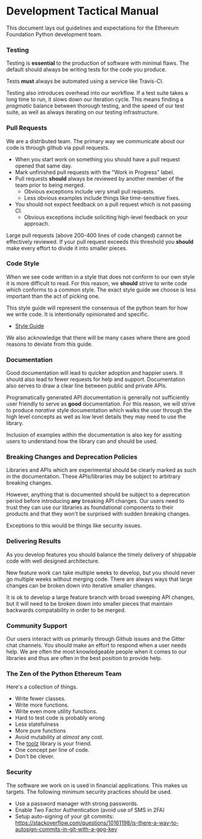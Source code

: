 # Development Tactical Manual

This document lays out guidelines and expectations for the Ethereum Foundation
Python development team.


### Testing

Testing is **essential** to the production of software with minimal flaws.  The
default should always be writing tests for the code you produce.

Tests **must** always be automated using a service like Travis-CI.

Testing also introduces overhead into our workflow.  If a test suite takes a
long time to run, it slows down our iteration cycle.  This means finding a
*pragmatic* balance between thorough testing, and the speed of our test suite,
as well as always iterating on our testing infrastructure.


### Pull Requests

We are a distributed team.  The primary way we communicate about our code is
through github via ppull requests.

* When you start work on something you should have a pull request opened that
  same day.
* Mark unfinished pull requests with the "Work in Progress" label.
* Pull requests **should** always be reviewed by another member of the team
  prior to being merged.
    * Obvious exceptions include very small pull requests.
    * Less obvious examples include things like time-sensitive fixes.
* You should not expect feedback on a pull request which is not passing CI.
    * Obvious exceptions include soliciting high-level feedback on your approach.


Large pull requests (above 200-400 lines of code changed) cannot be effectively
reviewed.  If your pull request exceeds this threshold you **should** make
every effort to divide it into smaller pieces.


### Code Style

When we see code written in a style that does not conform to our own style it
is more difficult to read.  For this reason, we **should** strive to write code
which conforms to a common style.  The exact style guide we choose is less
important than the act of picking one.

This style guide will represent the consensus of the python team for how we
write code.  It is intentionally opinionated and specific.

* [Style Guide](./style-guide.md)

We also acknowledge that there will be many cases where there are good reasons
to deviate from this guide.


### Documentation

Good documentation will lead to quicker adoption and happier users.  It should
also lead to fewer requests for help and support.  Documentation also serves to
draw a clear line between public and private APIs.

Programatically generated API documentation is generally not sufficiently user
friendly to serve as **good** documentation.  For this reason, we will strive
to produce *narative* style documentation which walks the user through the high
level concepts as well as low level details they may need to use the library.

Inclusion of examples within the documentation is also key for assiting users
to understand how the library can and should be used.


### Breaking Changes and Deprecation Policies

Libraries and APIs which are experimental should be clearly marked as such in
the documentation.  These APIs/libraries may be subject to arbitrary breaking
changes.

However, anything that is documented should be subject to a deprecation period
before introducing **any** breaking API changes.  Our users need to trust they
can use our libraries as foundational components to their products and that
they won't be surprised with sudden breaking changes.

Exceptions to this would be things like security issues.


### Delivering Results

As you develop features you should balance the timely delivery of shippable
code with well designed architecture.

New feature work can take multiple weeks to develop, but you should never go
multiple weeks without merging code.  There are always ways that large changes
can be broken down into iterative smaller changes.

It is ok to develop a large feature branch with broad sweeping API changes, but
it will need to be broken down into smaller pieces that maintain backwards
compatability in order to be merged.


### Community Support

Our users interact with us primarily through Github issues and the Gitter chat
channels.  You should make an effort to respond when a user needs help.  We are
often the most knowledgeable people when it comes to our libraries and thus are
often in the best position to provide help.


### The Zen of the Python Ethereum Team

Here's a collection of things.

* Write fewer classes.
* Write more functions.
* Write even more utility functions.
* Hard to test code is probably wrong
* Less statefulness
* More pure functions
* Avoid mutability at *almost* any cost.
* The [toolz](http://toolz.readthedocs.io/) library is your friend.
* One concept per line of code.
* Don't be clever.


### Security

The software we work on is used in financial applications.  This makes us targets.
The following minimum security practices should be used.

- Use a password manager with strong passwords.
- Enable Two Factor Authentication (avoid use of SMS in 2FA)
- Setup auto-signing of your git commits: https://stackoverflow.com/questions/10161198/is-there-a-way-to-autosign-commits-in-git-with-a-gpg-key
